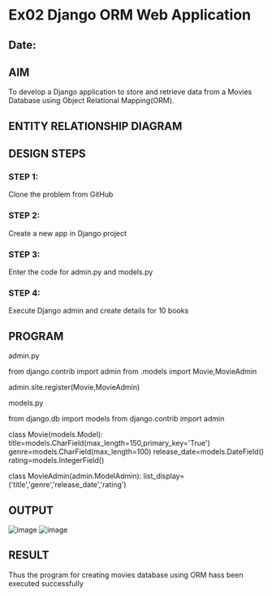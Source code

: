 # Ex02 Django ORM Web Application
## Date: 

## AIM
To develop a Django application to store and retrieve data from a Movies Database using Object Relational Mapping(ORM).

## ENTITY RELATIONSHIP DIAGRAM



## DESIGN STEPS

### STEP 1:
Clone the problem from GitHub

### STEP 2:
Create a new app in Django project

### STEP 3:
Enter the code for admin.py and models.py

### STEP 4:
Execute Django admin and create details for 10 books

## PROGRAM
admin.py

from django.contrib import admin
from .models import Movie,MovieAdmin

admin.site.register(Movie,MovieAdmin)

models.py

from django.db import models
from django.contrib import admin

class Movie(models.Model):
    title=models.CharField(max_length=150,primary_key='True')
    genre=models.CharField(max_length=100)
    release_date=models.DateField()
    rating=models.IntegerField()
    
class MovieAdmin(admin.ModelAdmin):
    list_display=('title','genre','release_date','rating')


## OUTPUT
![image](https://github.com/user-attachments/assets/2fd40c6d-ec8c-4cb3-b92e-e1292defecb5)
![image](https://github.com/user-attachments/assets/d3e1db77-ef74-4dcc-9e7a-f40398d83bd0)


## RESULT
Thus the program for creating movies database using ORM hass been executed successfully
